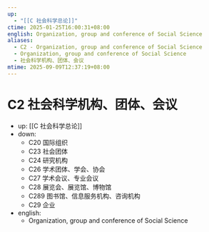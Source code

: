 ```yaml
---
up:
  - "[[C 社会科学总论]]"
ctime: 2025-01-25T16:00:31+08:00
english: Organization, group and conference of Social Science
aliases:
  - C2 - Organization, group and conference of Social Science
  - Organization, group and conference of Social Science
  - 社会科学机构、团体、会议
mtime: 2025-09-09T12:37:19+08:00
---
```


# C2 社会科学机构、团体、会议

- up: [[C 社会科学总论]]
- down:
	- C20 国际组织
	- C23 社会团体
	- C24 研究机构
	- C26 学术团体、学会、协会
	- C27 学术会议、专业会议
	- C28 展览会、展览馆、博物馆
	- C289 图书馆、信息服务机构、咨询机构
	- C29 企业
- english:
	- Organization, group and conference of Social Science

